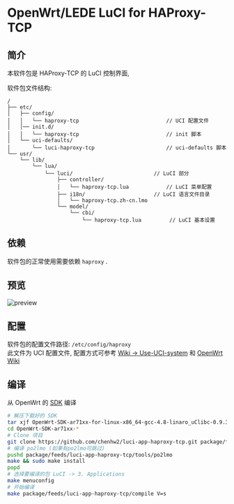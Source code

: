 OpenWrt/LEDE LuCI for HAProxy-TCP
===

简介
---

本软件包是 HAProxy-TCP 的 LuCI 控制界面,

软件包文件结构:
```
/
├── etc/
│   ├── config/
│   │   └── haproxy-tcp                            // UCI 配置文件
│   │── init.d/
│   │   └── haproxy-tcp                            // init 脚本
│   └── uci-defaults/
│       └── luci-haproxy-tcp                       // uci-defaults 脚本
└── usr/
    └── lib/
        └── lua/
            └── luci/                          // LuCI 部分
                ├── controller/
                │   └── haproxy-tcp.lua            // LuCI 菜单配置
                ├── i18n/                      // LuCI 语言文件目录
                │   └── haproxy-tcp.zh-cn.lmo
                └── model/
                    └── cbi/
                        └── haproxy-tcp.lua         // LuCI 基本设置
```

依赖
---

软件包的正常使用需要依赖 `haproxy` .  

预览
---
![preview](https://github.com/chenhw2/luci-app-haproxy-tcp/blob/master/preview.png)

配置
---

软件包的配置文件路径: `/etc/config/haproxy`  
此文件为 UCI 配置文件, 配置方式可参考 [Wiki -> Use-UCI-system][Use-UCI-system] 和 [OpenWrt Wiki][uci]  

编译
---

从 OpenWrt 的 [SDK][openwrt-sdk] 编译  
```bash
# 解压下载好的 SDK
tar xjf OpenWrt-SDK-ar71xx-for-linux-x86_64-gcc-4.8-linaro_uClibc-0.9.33.2.tar.bz2
cd OpenWrt-SDK-ar71xx-*
# Clone 项目
git clone https://github.com/chenhw2/luci-app-haproxy-tcp.git package/feeds/luci-app-haproxy-tcp
# 编译 po2lmo (如果有po2lmo可跳过)
pushd package/feeds/luci-app-haproxy-tcp/tools/po2lmo
make && sudo make install
popd
# 选择要编译的包 LuCI -> 3. Applications
make menuconfig
# 开始编译
make package/feeds/luci-app-haproxy-tcp/compile V=s
```

 [openwrt-sdk]: https://wiki.openwrt.org/doc/howto/obtain.firmware.sdk
 [Use-UCI-system]: https://github.com/shadowsocks/luci-app-shadowsocks/wiki/Use-UCI-system
 [uci]: https://wiki.openwrt.org/doc/uci
